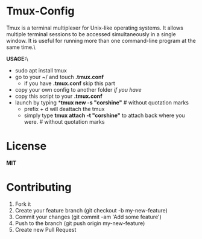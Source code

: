 # Tmux-Config
Tmux is a terminal multiplexer for Unix-like operating systems. It allows multiple terminal sessions to be accessed simultaneously in a single window. It is useful for running more than one command-line program at the same time.\

**USAGE:**\

- sudo apt install tmux
- go to your ~/ and touch **.tmux.conf**
  - if you have **.tmux.conf** skip this part
- copy your own config to another folder *if you have*
- copy this script to your **.tmux.conf**
- launch by typing ***tmux new -s "corshine"** # without quotation marks
  - prefix + d will deattach the tmux
  - simply type **tmux attach -t "corshine"** to attach back where you were. # without quotation marks 

# License
**MIT**

# Contributing
1. Fork it
2. Create your feature branch (git checkout -b my-new-feature)
3. Commit your changes (git commit -am 'Add some feature')
4. Push to the branch (git push origin my-new-feature)
5. Create new Pull Request
